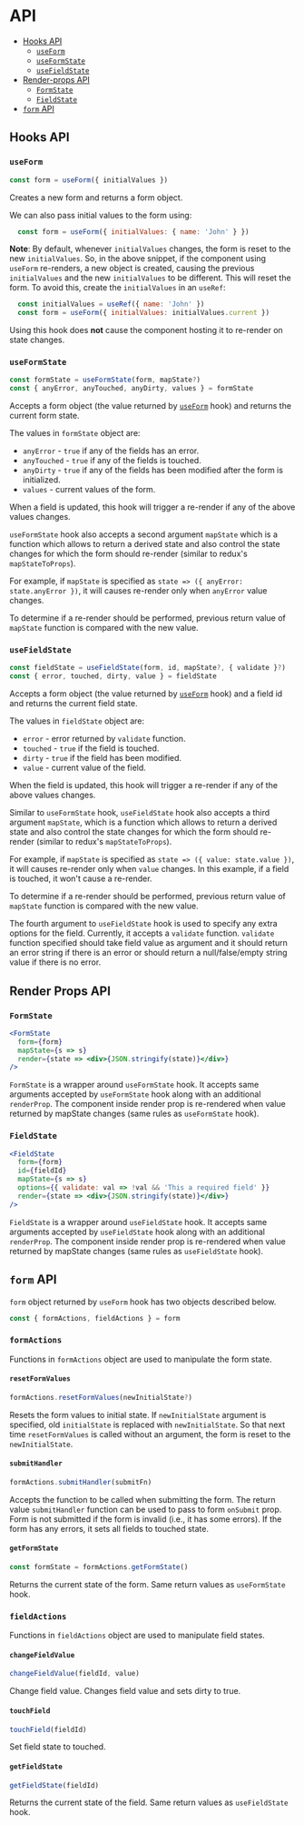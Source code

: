 # API

- [Hooks API](#hooks-api)
  - [`useForm`](#useform)
  - [`useFormState`](#useformstate)
  - [`useFieldState`](#usefieldstate)
- [Render-props API](#render-props-api)
  - [`FormState`](#formstate)
  - [`FieldState`](#fieldstate)
- [`form` API](#form-api)

## Hooks API
### `useForm`

```jsx
const form = useForm({ initialValues })
```

Creates a new form and returns a form object.

We can also pass initial values to the form using:

```jsx
  const form = useForm({ initialValues: { name: 'John' } })
```

**Note**: By default, whenever `initialValues` changes, the form is reset to the new `initialValues`.
So, in the above snippet, if the component using `useForm` re-renders, a new object is created, causing the 
previous `initialValues` and the new `initialValues` to be different. This will reset the form.
To avoid this, create the `initialValues` in an `useRef`:

```jsx
  const initialValues = useRef({ name: 'John' })
  const form = useForm({ initialValues: initialValues.current })
```

Using this hook does **not** cause the component hosting it to re-render on state changes.

### `useFormState`

```jsx
const formState = useFormState(form, mapState?)
const { anyError, anyTouched, anyDirty, values } = formState
```

Accepts a form object (the value returned by [`useForm`](#useform) hook)
and returns the current form state.

The values in `formState` object are:

- `anyError` - `true` if any of the fields has an error.
- `anyTouched` - `true` if any of the fields is touched.
- `anyDirty` - `true` if any of the fields has been modified after the form is initialized.
- `values` - current values of the form.

When a field is updated, this hook will trigger a re-render if any of the above values changes.

`useFormState` hook also accepts a second argument `mapState` which is a function which allows to 
return a derived state and also control the state changes for which the form should re-render 
(similar to redux's `mapStateToProps`).

For example, if `mapState` is specified as `state => ({ anyError: state.anyError })`, 
it will causes re-render only when `anyError` value changes.

To determine if a re-render should be performed, 
previous return value of `mapState` function is compared with the new value.


### `useFieldState`

```jsx
const fieldState = useFieldState(form, id, mapState?, { validate }?)
const { error, touched, dirty, value } = fieldState
```

Accepts a form object (the value returned by [`useForm`](#useform) hook)
and a field id and returns the current field state.

The values in `fieldState` object are:

- `error` - error returned by `validate` function.
- `touched` - `true` if the field is touched.
- `dirty` - `true` if the field has been modified.
- `value` - current value of the field.

When the field is updated, this hook will trigger a re-render if any of the above values changes.

Similar to `useFormState` hook, `useFieldState` hook also accepts a third argument `mapState`, 
which is a function which allows to return a derived state and also control the state changes for which the form should re-render 
(similar to redux's `mapStateToProps`).

For example, if `mapState` is specified as `state => ({ value: state.value })`, 
it will causes re-render only when `value` changes. In this example, if a field is touched, it won't cause a re-render. 

To determine if a re-render should be performed, 
previous return value of `mapState` function is compared with the new value.

The fourth argument to `useFieldState` hook is used to specify any extra options for the field.
Currently, it accepts a `validate` function. `validate` function specified should take field value as argument and
it should return an error string if there is an error or should return a null/false/empty string value if there is no error.

## Render Props API

### `FormState`

```jsx
<FormState
  form={form}
  mapState={s => s}
  render={state => <div>{JSON.stringify(state)}</div>}
/>
```

`FormState` is a wrapper around `useFormState` hook.
It  accepts same arguments accepted by `useFormState` hook along with an additional `renderProp`.
The component inside render prop is re-rendered when value returned by mapState changes (same rules as `useFormState` hook).

### `FieldState`

```jsx
<FieldState
  form={form}
  id={fieldId}
  mapState={s => s}
  options={{ validate: val => !val && 'This a required field' }}
  render={state => <div>{JSON.stringify(state)}</div>}
/>
```

`FieldState` is a wrapper around `useFieldState` hook.
It  accepts same arguments accepted by `useFieldState` hook along with an additional `renderProp`.
The component inside render prop is re-rendered when value returned by mapState changes (same rules as `useFieldState` hook).

## `form` API

`form` object returned by `useForm` hook has two objects described below.

```jsx
const { formActions, fieldActions } = form
```

### `formActions`

Functions in `formActions` object are used to manipulate the form state.

#### `resetFormValues`

```jsx
formActions.resetFormValues(newInitialState?)
```

Resets the form values to initial state. 
If `newInitialState` argument is specified, old `initialState` is replaced with `newInitialState`.
So that next time `resetFormValues` is called without an argument, the form is reset to the `newInitialState`.

#### `submitHandler`

```jsx
formActions.submitHandler(submitFn)
```

Accepts the function to be called when submitting the form.
The return value `submitHandler` function can be used to pass to form `onSubmit` prop.
Form is not submitted if the form is invalid (i.e., it has some errors). 
If the form has any errors, it sets all fields to touched state.


#### `getFormState`

```jsx
const formState = formActions.getFormState()
```

Returns the current state of the form. Same return values as `useFormState` hook.


### `fieldActions`

Functions in `fieldActions` object are used to manipulate field states.

#### `changeFieldValue`

```jsx
changeFieldValue(fieldId, value)
```

Change field value. Changes field value and sets dirty to true.

#### `touchField`
```jsx
touchField(fieldId)
```

Set field state to touched.

#### `getFieldState`
```jsx
getFieldState(fieldId)
```

Returns the current state of the field. Same return values as `useFieldState` hook.
